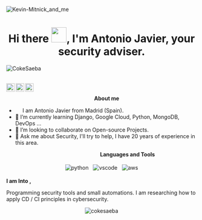 ![Kevin-Mitnick_and_me](https://user-images.githubusercontent.com/27894438/145256336-629e0bf0-4db4-40e4-ad32-29d133e60618.jpg)

<!--
**cokesaeba/cokesaeba** is a ✨ _special_ ✨ repository because its `README.md` (this file) appears on your GitHub profile.

Here are some ideas to get you started:

- 🔭 I’m currently working on ...
- 🌱 I’m currently learning ...
- 👯 I’m looking to collaborate on ...
- 🤔 I’m looking for help with ...
- 💬 Ask me about ...
- 📫 How to reach me: ...
- 😄 Pronouns: ...
- ⚡ Fun fact: ...
-->

<h1 align="center">Hi there <img src="https://raw.githubusercontent.com/cokesaeba/cokesaeba/blob/main/img/hi.gif" width="40px">, I'm Antonio Javier, your security adviser.</h1>
<!-- GitHub Profile-Views Counter-->
<p align="left"> <img src="https://komarev.com/ghpvc/?username=cokesaeba&color=blue&style=plastic" alt="CokeSaeba" /> </p>
<br>
<a href="https://twitter.com/sec_adviser">
  <img align="left" alt="Antonio's Twitter" width="22px" src="https://cdn.jsdelivr.net/npm/simple-icons@v3/icons/twitter.svg" />
</a>
<a href="https://linkedin.com/in/antoniojaviergm">
  <img align="left" alt="Antonio's Linkdein" width="22px" src="https://cdn.jsdelivr.net/npm/simple-icons@v3/icons/linkedin.svg" />
</a>
<a href="https://raw.githubusercontent.com/cokesaeba">
  <img align="left" alt="Antonio's Github" width="22px" src="https://cdn.jsdelivr.net/npm/simple-icons@v3/icons/github.svg" />
</a>
<br>

&nbsp;&nbsp;&nbsp;&nbsp;&nbsp;&nbsp;&nbsp;&nbsp;&nbsp;&nbsp;&nbsp;&nbsp;&nbsp;&nbsp;&nbsp;&nbsp;&nbsp;&nbsp;&nbsp;&nbsp;&nbsp;&nbsp;&nbsp;&nbsp;&nbsp;&nbsp;&nbsp;&nbsp;&nbsp;&nbsp;&nbsp;&nbsp;&nbsp;&nbsp;&nbsp;&nbsp;&nbsp;&nbsp;&nbsp;&nbsp;&nbsp;&nbsp;&nbsp;&nbsp;&nbsp;&nbsp;&nbsp;&nbsp;&nbsp;&nbsp;&nbsp;&nbsp;&nbsp;&nbsp;&nbsp;&nbsp;&nbsp;&nbsp;&nbsp;<b>About me</b> <br>
- <img src ="https://s3.amazonaws.com/pix.iemoji.com/images/emoji/apple/ios-12/256/boy-light-skin-tone.png" height= 15px width = 15px> I am Antonio Javier from Madrid (Spain).
- 🌱 I’m currently learning Django, Google Cloud, Python, MongoDB, DevOps ...  
- 👯 I’m looking to collaborate on Open-source Projects.
- 💬 Ask me about Security, I'll try to help, I have 20 years of experience in this area.

&nbsp;&nbsp;&nbsp;&nbsp;&nbsp;&nbsp;&nbsp;&nbsp;&nbsp;&nbsp;&nbsp;&nbsp;&nbsp;&nbsp;&nbsp;&nbsp;&nbsp;&nbsp;&nbsp;&nbsp;&nbsp;&nbsp;&nbsp;&nbsp;&nbsp;&nbsp;&nbsp;&nbsp;&nbsp;&nbsp;&nbsp;&nbsp;&nbsp;&nbsp;&nbsp;&nbsp;&nbsp;&nbsp;&nbsp;&nbsp;&nbsp;&nbsp;&nbsp;&nbsp;&nbsp;&nbsp;&nbsp;&nbsp;&nbsp;&nbsp;&nbsp;&nbsp;&nbsp;&nbsp;&nbsp;&nbsp;&nbsp;&nbsp;&nbsp;&nbsp;&nbsp;&nbsp;&nbsp;<b>Languages and Tools</b> <br>

<p align="center">
 <img src="https://raw.githubusercontent.com/cokesaeba/cokesaeba/blob/main/img/python.svg" alt="python" style="vertical-align:top; margin:4px">
 <img src="https://raw.githubusercontent.com/cokesaeba/cokesaeba/blob/main/img/visualstudiocode.svg" alt="vscode" style="vertical-align:top; margin:4px">
 <img src="https://raw.githubusercontent.com/cokesaeba/cokesaeba/blob/main/img/aws.svg" alt="aws" style="vertical-align:top; margin:4px">
</p>

**I am Into ,**

Programming security tools and small automations. I am researching how to apply CD / CI principles in cybersecurity.
<br />
<p align="center"> <img src="https://github-readme-stats.vercel.app/api?username=cokesaeba&show_icons=true&theme=dark" alt="cokesaeba" /> 
</p>
